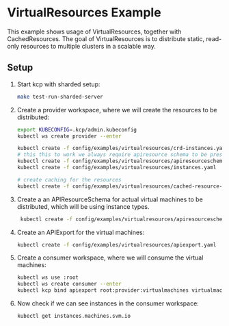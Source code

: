 # VirtualResources Example

This example shows usage of VirtualResources, together with CachedResources.
The goal of VirtualResources is to distribute static, read-only resources to multiple clusters
in a scalable way.

## Setup

1. Start kcp with sharded setup:

   ```bash
   make test-run-sharded-server
   ```

2. Create a provider workspace, where we will create the resources to be distributed:

   ```bash
   export KUBECONFIG=.kcp/admin.kubeconfig
   kubectl ws create provider --enter

   kubectl create -f config/examples/virtualresources/crd-instances.yaml
   # this this to work we always require apiresource schema to be present
   kubectl create -f config/examples/virtualresources/apiresourceschema-instances.yaml
   kubectl create -f config/examples/virtualresources/instances.yaml

   # create caching for the resources
   kubectl create -f config/examples/virtualresources/cached-resource-instances.yaml
   ```

3. Create a an APIResourceSchema for actual virtual machines to be distributed,
   which will be using instance types. 

   ```bash
    kubectl create -f config/examples/virtualresources/apiresourceschema-virtualmachine.yaml
   ```

4. Create an APIExport for the virtual machines:

    ```bash
    kubectl create -f config/examples/virtualresources/apiexport.yaml
   ```

5. Create a consumer workspace, where we will consume the virtual machines:

    ```bash
    kubectl ws use :root
    kubectl ws create consumer --enter
    kubectl kcp bind apiexport root:provider:virtualmachines virtualmachines
   ```

6. Now check if we can see instances in the consumer workspace:

   ```bash
   kubectl get instances.machines.svm.io
   ```